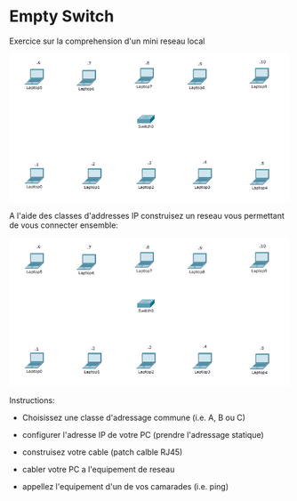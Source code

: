 # Empty Switch


Exercice sur la comprehension d'un mini reseau local

![alt tag](./EmptySwitch.png)

A l'aide des classes d'addresses IP construisez un reseau vous permettant de vous connecter ensemble:

![alt tag](./EmptySwitch.png)

Instructions:

* Choisissez une classe d'adressage commune (i.e. A, B ou C)

* configurer l'adresse IP de votre PC (prendre l'adressage statique)

* construisez votre cable (patch calble RJ45)

* cabler votre PC a l'equipement de reseau

* appellez l'equipement d'un de vos camarades (i.e. ping)


